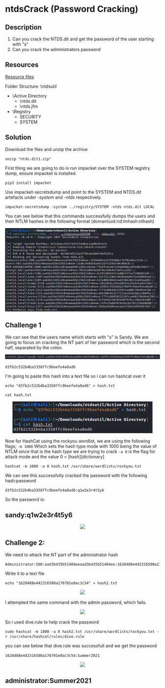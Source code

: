 # ntdsCrack (Password Cracking) 

## Description

1. Can you crack the NTDS.dit and get the password of the user starting with "s"
2. Can you crack the administrators password

## Resources

[Resource files](https://github.com/FidgetCube/CTF_writeups/blob/main/misc/ntdsCrack/_resources/ntds.dit1.zip)

Folder Structure:
\ntdsutil
  + \Active Directory
    + \ntds.dit
    + \ntds.jfm
  + \Registry
    + SECURITY
    + SYSTEM

## Solution

Download the files and unzip the archive
```
unzip "ntds.dit1.zip"
```

First thing we are going to do is run impacket over the SYSTEM registry dump, ensure impacket is installed.
```
pip3 install impacket
```
Use impacket-secretsdump and point to the SYSTEM and NTDS.dit artefacts under *-system* and *-ntds* respectively. 

```
impacket-secretsdump -system ../registry/SYSTEM -ntds ntds.dit LOCAL
```

You can see below that this commands successfully dumps the users and their NTLM hashes in the following format (domain\uid:rid:lmhash:nthash)

<p align="center"><img src="_images/1-secretsdump.png"></p>

## Challenge 1

We can see that the users name which starts with "s" is Sandy. We are going to focus on cracking the NT part of her password which is the second half, separated by the colon.

<p align="center"><img src="_images/2-sandy.png"></p>

```
d3fb2c532b4ba3358ffc9beefe4a0ad6
```

I'm going to paste this hash into a text file so i can run hashcat over it

```
echo "d3fb2c532b4ba3358ffc9beefe4a0ad6" > hash.txt
```

```
cat hash.txt
```

<p align="center"><img src="_images/3-hashfile.png"></p>

Now for HashCat using the rockyou wordlist, we are using the following flags;
```-m 1000``` Which sets the hash type mode with 1000 being the value of NTLM since that is the hash type we are trying to crack
```-a 0``` is the flag for attack mode and the value 0 = [hash][dictionary]

```
hashcat -m 1000 -a 0 hash.txt /usr/share/wordlists/rockyou.txt
```

We can see this successfully cracked the password with the following hash:password

```
d3fb2c532b4ba3358ffc9beefe4a0ad6:q1w2e3r4t5y6 
```

So the password is: 

## sandy:q1w2e3r4t5y6 

<p align="center"><img src="_images/4-hashcat.png"></p>

## Challenge 2: 

We need to attack the NT part of the administrator hash
```
Administrator:500:aad3b435b51404eeaad3b435b51404ee:1628488e442316500a176701e0ac3c54:::
```

Write it to a text file

```
echo "1628488e442316500a176701e0ac3c54" > hash2.txt
```

<p align="center"><img src="_images/5-admin.png"></p>

I attempted the same command with the admin password, which fails.

<p align="center"><img src="_images/6-adminFail.png"></p>

So i used dive.rule to help crack the password
```
sudo hashcat -m 1000 -a 0 hash2.txt /usr/share/wordlists/rockyou.txt -r /usr/share/hashcat/rules/dive.rule 
```

you can see below that dive.rule was successfull and we get the password

```1628488e442316500a176701e0ac3c54:Summer2021```

<p align="center"><img src="_images/7-adminPw.png"></p>

## administrator:Summer2021
